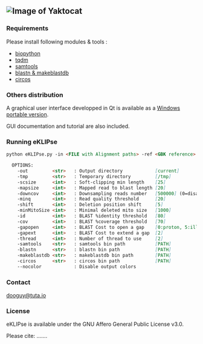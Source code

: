 ## ![Image of Yaktocat](http://163.172.45.124/uploads/eklipse.png)


### Requirements
Please install following modules & tools :
- [biopython](https://github.com/biopython/biopython)
- [tqdm](https://github.com/tqdm/tqdm)
- [samtools](https://github.com/samtools/samtools)
- [blastn & makeblastdb](http://ftp.ncbi.nlm.nih.gov/blast/executables/blast+/LATEST/)
- [circos](http://circos.ca/software/download/)


### Others distribution
A graphical user interface developped in Qt is available as a [Windows portable version](http://163.172.45.124/uploads/eKLIPse_beta-0-2_winPortable.zip).

GUI documentation and tutorial are also included.




### Running eKLIPse

```markdown
python eKLIPse.py -in <FILE with Alignment paths> -ref <GBK reference> [OPTIONS]

  OPTIONS:
    -out         <str>   : Output directory            [current]
    -tmp         <str>   : Temporary directory         [/tmp]
    -scsize      <int>   : Soft-clipping min length    [25]
    -mapsize     <int>   : Mapped read to blast length [20]
    -downcov     <int>   : Downsampling reads number   [500000] (0=disable)
    -minq        <int>   : Read quality threshold      [20]
    -shift       <int>   : Deletion position shift     [5]
    -minMitoSize <int>   : Minimal deleted mito size   [1000]
    -id          <int>   : BLAST %identity threshold   [80]
    -cov         <int>   : BLAST %coverage threshold   [70]
    -gapopen     <int>   : BLAST Cost to open a gap    [0:proton, 5:illumina]
    -gapext      <int>   : BLAST Cost to extend a gap  [2]
    -thread      <int>   : Number of thread to use     [2]
    -samtools    <str>   : samtools bin path           [PATH]
    -blastn      <str>   : blastn bin path             [PATH]
    -makeblastdb <str>   : makeblastdb bin path        [PATH]
    -circos      <str>   : circos bin path             [PATH]
    --nocolor            : Disable output colors
```







### Contact
dooguy@tuta.io


### License
eKLIPse is available under the GNU Affero General Public License v3.0.

Please cite: .......


